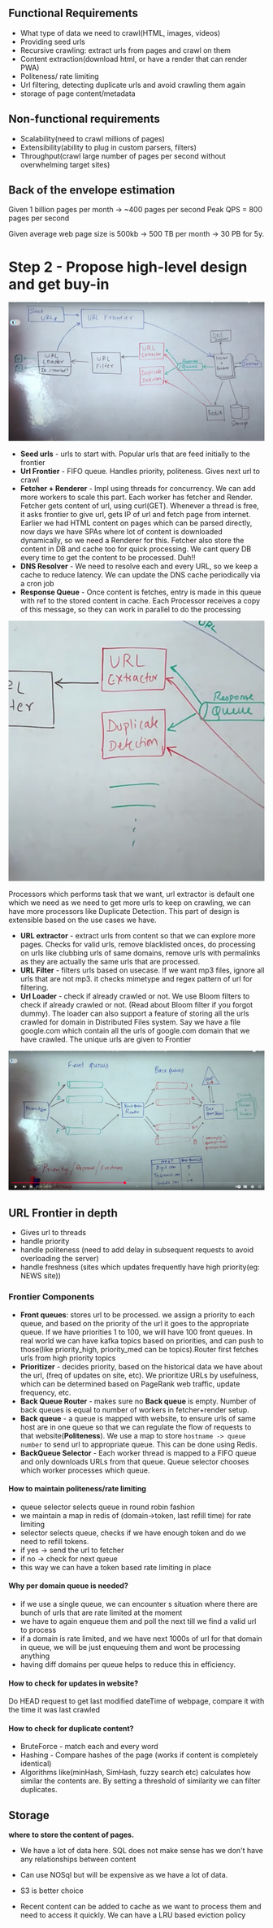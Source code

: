 ## Functional Requirements
- What type of data we need to crawl(HTML, images, videos)
- Providing seed urls
- Recursive crawling: extract urls from pages and crawl on them
- Content extraction(download html, or have a render that can render PWA)
- Politeness/ rate limiting
- Url filtering, detecting duplicate urls and avoid crawling them again
- storage of page content/metadata

## Non-functional requirements
- Scalability(need to crawl millions of pages) 
- Extensibility(ability to plug in custom parsers, filters)
- Throughput(crawl large number of pages per second without overwhelming target sites)


## Back of the envelope estimation
Given 1 billion pages per month -> ~400 pages per second
Peak QPS = 800 pages per second

Given average web page size is 500kb -> 500 TB per month -> 30 PB for 5y.

# Step 2 - Propose high-level design and get buy-in
![img.png](img.png)

- **Seed urls** - urls to start with. Popular urls that are feed initially to the frontier
- **Url Frontier** - FIFO queue. Handles priority, politeness. Gives next url to crawl
- **Fetcher + Renderer** - Impl using threads for concurrency. We can add more workers to scale this part. Each worker has fetcher and Render. Fetcher gets content of url, using curl(GET). Whenever a thread is free, it asks frontier to give url, gets IP of url and fetch page from internet. Earlier we had HTML content on pages which can be parsed directly, now days we have SPAs where lot of content is downloaded dynamically, so we need a Renderer for this. Fetcher also store the content in DB and cache too for quick processing. We cant query DB every time to get the content to be processed. Duh!! 
- **DNS Resolver** - We need to resolve each and every URL, so we keep a cache to reduce latency. We can update the DNS cache periodically via a cron job
- **Response Queue** - Once content is fetches, entry is made in this queue with ref to the stored content in cache. Each Processor receives a copy of this message, so they can work in parallel to do the processing

![img_1.png](img_1.png)

Processors which performs task that we want, url extractor is default one which we need as we need to get more urls to keep on crawling, we can have more processors like Duplicate Detection. This part of design is extensible based on the use cases we have.
- **URL extractor** - extract urls from content so that we can explore more pages. Checks for valid urls, remove blacklisted onces, do processing on urls like clubbing urls of same domains, remove urls with permalinks as they are actually the same urls that are processed.
- **URL Filter** - filters urls based on usecase. If we want mp3 files, ignore all urls that are not mp3. it checks mimetype and regex pattern of url for filtering.
- **Url Loader** - check if already crawled or not. We use Bloom filters to check if already crawled or not. (Read about Bloom filter if you forgot dummy). The loader can also support a feature of storing all the urls crawled for domain in Distributed Files system. Say we have a file google.com which contain all the urls of google.com domain that we have crawled. The unique urls are given to Frontier


![img_2.png](img_2.png)
## URL Frontier in depth
- Gives url to threads
- handle priority
- handle politeness (need to add delay in subsequent requests to avoid overloading the server)
- handle freshness (sites which updates frequently have high priority(eg: NEWS site))

### Frontier Components
- **Front queues**: stores url to be processed. we assign a priority to each queue, and based on the priority of the url it goes to the appropriate queue. If we have priorities 1 to 100, we will have 100 front queues. In real world we can have kafka topics based on priorities, and can push to those(like priority_high, priority_med can be topics).Router first fetches urls from high priority topics
- **Prioritizer** - decides priority, based on the historical data we have about the url, (freq of updates on site, etc). We prioritize URLs by usefulness, which can be determined based on PageRank web traffic, update frequency, etc.
- **Back Queue Router** - makes sure no **Back queue** is empty. Number of back queues is equal to number of workers in fetcher+render setup. 
- **Back queue** - a queue is mapped with website, to ensure urls of same host are in one queue so that we can regulate the flow of requests to that website(**Politeness**). We use a map to store `hostname -> queue number` to send url to appropriate queue. This can be done using Redis.
- **BackQueue Selector** - Each worker thread is mapped to a FIFO queue and only downloads URLs from that queue. Queue selector chooses which worker processes which queue.

#### How to maintain politeness/rate limiting
- queue selector selects queue in round robin fashion
- we maintain a map in redis of (domain->token, last refill time)  for rate limiting
- selector selects queue, checks if we have enough token and do we need to refill tokens.
- if yes -> send the url to fetcher
- if no -> check for next queue
- this way we can have a token based rate limiting in place

#### Why per domain queue is needed?
- if we use a single queue, we can encounter s situation where there are bunch of urls that are rate limited at the moment
- we have to again enqueue them and poll the next till we find a valid url to process
- if a domain is rate limited, and we have next 1000s of url for that domain in queue, we will be just enqueuing them and wont be processing anything
- having diff domains per queue helps to reduce this in efficiency.

#### How to check for updates in website?
Do HEAD request to get last modified dateTime of webpage, compare it with the time it was last crawled

#### How to check for duplicate content?
- BruteForce - match each and every word
- Hashing - Compare hashes of the page (works if content is completely identical)
- Algorithms like(minHash, SimHash, fuzzy search etc) calculates how similar the contents are. By setting a threshold of similarity we can filter duplicates.

## Storage
**where to store the content of pages.** 

* We have a lot of data here. SQL does not make sense has we don't have any relationships between content

* Can use NOSql but will be expensive as we have a lot of data. 

* S3 is better choice
* Recent content can be added to cache as we want to process them and need to access it quickly. We can have a LRU based eviction policy